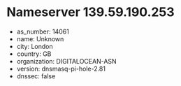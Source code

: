 # Nameserver 139.59.190.253

* as_number: 14061
* name: Unknown
* city: London
* country: GB
* organization: DIGITALOCEAN-ASN
* version: dnsmasq-pi-hole-2.81
* dnssec: false
